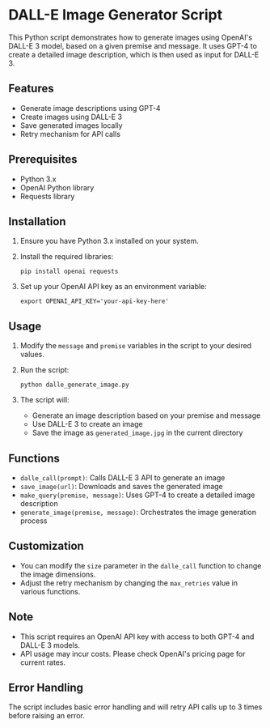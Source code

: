 # DALL-E Image Generator Script

This Python script demonstrates how to generate images using OpenAI's DALL-E 3 model, based on a given premise and message. It uses GPT-4 to create a detailed image description, which is then used as input for DALL-E 3.

## Features

- Generate image descriptions using GPT-4
- Create images using DALL-E 3
- Save generated images locally
- Retry mechanism for API calls

## Prerequisites

- Python 3.x
- OpenAI Python library
- Requests library

## Installation

1. Ensure you have Python 3.x installed on your system.
2. Install the required libraries:

   ```
   pip install openai requests
   ```

3. Set up your OpenAI API key as an environment variable:

   ```
   export OPENAI_API_KEY='your-api-key-here'
   ```

## Usage

1. Modify the `message` and `premise` variables in the script to your desired values.

2. Run the script:

   ```
   python dalle_generate_image.py
   ```

3. The script will:
   - Generate an image description based on your premise and message
   - Use DALL-E 3 to create an image
   - Save the image as `generated_image.jpg` in the current directory

## Functions

- `dalle_call(prompt)`: Calls DALL-E 3 API to generate an image
- `save_image(url)`: Downloads and saves the generated image
- `make_query(premise, message)`: Uses GPT-4 to create a detailed image description
- `generate_image(premise, message)`: Orchestrates the image generation process

## Customization

- You can modify the `size` parameter in the `dalle_call` function to change the image dimensions.
- Adjust the retry mechanism by changing the `max_retries` value in various functions.

## Note

- This script requires an OpenAI API key with access to both GPT-4 and DALL-E 3 models.
- API usage may incur costs. Please check OpenAI's pricing page for current rates.

## Error Handling

The script includes basic error handling and will retry API calls up to 3 times before raising an error.
